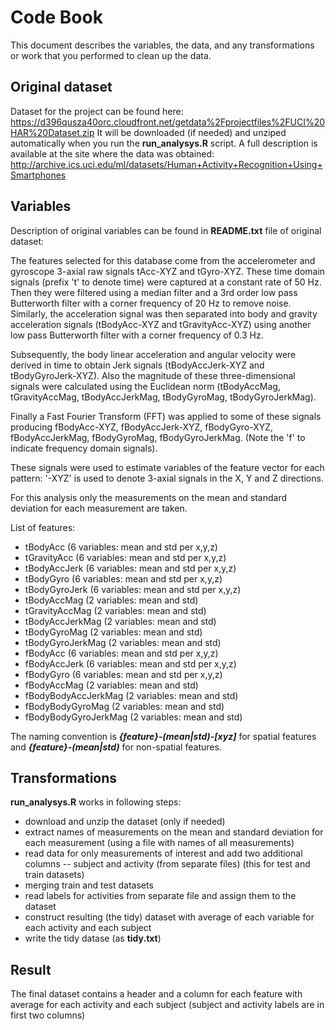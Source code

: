 Code Book
=========

This document describes the variables, the data, and any transformations or work that you performed to clean up the data.

Original dataset
----------------
Dataset for the project can be found here:
https://d396qusza40orc.cloudfront.net/getdata%2Fprojectfiles%2FUCI%20HAR%20Dataset.zip
It will be downloaded (if needed) and unziped automatically when you run the **run_analysys.R** script.
A full description is available at the site where the data was obtained:
http://archive.ics.uci.edu/ml/datasets/Human+Activity+Recognition+Using+Smartphones 

Variables
---------
Description of original variables can be found in **README.txt** file of original dataset:

The features selected for this database come from the accelerometer and gyroscope 3-axial raw signals tAcc-XYZ and tGyro-XYZ. These time domain signals (prefix 't' to denote time) were captured at a constant rate of 50 Hz. Then they were filtered using a median filter and a 3rd order low pass Butterworth filter with a corner frequency of 20 Hz to remove noise. Similarly, the acceleration signal was then separated into body and gravity acceleration signals (tBodyAcc-XYZ and tGravityAcc-XYZ) using another low pass Butterworth filter with a corner frequency of 0.3 Hz. 

Subsequently, the body linear acceleration and angular velocity were derived in time to obtain Jerk signals (tBodyAccJerk-XYZ and tBodyGyroJerk-XYZ). Also the magnitude of these three-dimensional signals were calculated using the Euclidean norm (tBodyAccMag, tGravityAccMag, tBodyAccJerkMag, tBodyGyroMag, tBodyGyroJerkMag). 

Finally a Fast Fourier Transform (FFT) was applied to some of these signals producing fBodyAcc-XYZ, fBodyAccJerk-XYZ, fBodyGyro-XYZ, fBodyAccJerkMag, fBodyGyroMag, fBodyGyroJerkMag. (Note the 'f' to indicate frequency domain signals). 

These signals were used to estimate variables of the feature vector for each pattern: '-XYZ' is used to denote 3-axial signals in the X, Y and Z directions.

For this analysis only the measurements on the mean and standard deviation for each measurement are taken. 

List of features:
* tBodyAcc (6 variables: mean and std per x,y,z)
* tGravityAcc (6 variables: mean and std per x,y,z)
* tBodyAccJerk (6 variables: mean and std per x,y,z)
* tBodyGyro (6 variables: mean and std per x,y,z)
* tBodyGyroJerk (6 variables: mean and std per x,y,z)
* tBodyAccMag (2 variables: mean and std)
* tGravityAccMag (2 variables: mean and std)
* tBodyAccJerkMag (2 variables: mean and std)
* tBodyGyroMag (2 variables: mean and std)
* tBodyGyroJerkMag (2 variables: mean and std)
* fBodyAcc (6 variables: mean and std per x,y,z)
* fBodyAccJerk (6 variables: mean and std per x,y,z)
* fBodyGyro (6 variables: mean and std per x,y,z)
* fBodyAccMag (2 variables: mean and std)
* fBodyBodyAccJerkMag (2 variables: mean and std)
* fBodyBodyGyroMag (2 variables: mean and std)
* fBodyBodyGyroJerkMag (2 variables: mean and std)

The naming convention is ***{feature}-(mean|std)-[xyz]*** for spatial features and ***{feature}-(mean|std)*** for non-spatial features.

Transformations
----------------
**run_analysys.R** works in following steps:
* download and unzip the dataset (only if needed)
* extract names of measurements on the mean and standard deviation for each measurement (using a file with names of all measurements)
* read data for only measurements of interest and add two additional columns -- subject and activity (from separate files) (this for test and train datasets)
* merging train and test datasets
* read labels for activities from separate file and assign them to the dataset
* construct resulting (the tidy) dataset with average of each variable for each activity and each subject
* write the tidy datase (as **tidy.txt**)

Result
------
The final dataset contains a header and a column for each feature with average for each activity and each subject (subject and activity labels are in first two columns)

